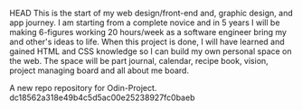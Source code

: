 HEAD
This is the start of my web design/front-end and, graphic design, and app journey. I am starting from a complete novice and in 5 years I will be making 6-figures working 20 hours/week as a software engineer bring my and other's ideas to life. 
When this project is done, I will have learned and gained HTML and CSS knowledge so I can build my own personal space on the web. The space will be part journal, calendar, recipe book, vision, project managing board and all about me board. 


A new repo repository for Odin-Project. 
dc18562a318e49b4c5d5ac00e25238927fc0baeb
